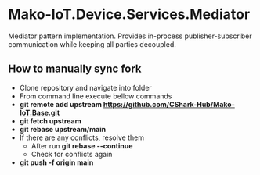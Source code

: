 #  Mako-IoT.Device.Services.Mediator
Mediator pattern implementation. Provides in-process publisher-subscriber communication while keeping all parties decoupled.

## How to manually sync fork
- Clone repository and navigate into folder
- From command line execute bellow commands
- **git remote add upstream https://github.com/CShark-Hub/Mako-IoT.Base.git**
- **git fetch upstream**
- **git rebase upstream/main**
- If there are any conflicts, resolve them
  - After run **git rebase --continue**
  - Check for conflicts again
- **git push -f origin main**

